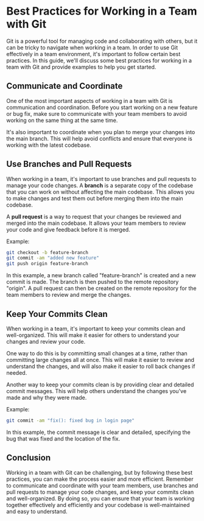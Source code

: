 # **Best Practices for Working in a Team with Git**

Git is a powerful tool for managing code and collaborating with others, but it can be tricky to navigate when working in a team. In order to use Git effectively in a team environment, it's important to follow certain best practices. In this guide, we'll discuss some best practices for working in a team with Git and provide examples to help you get started.

## **Communicate and Coordinate**

One of the most important aspects of working in a team with Git is communication and coordination. Before you start working on a new feature or bug fix, make sure to communicate with your team members to avoid working on the same thing at the same time.

It's also important to coordinate when you plan to merge your changes into the main branch. This will help avoid conflicts and ensure that everyone is working with the latest codebase.

## **Use Branches and Pull Requests**

When working in a team, it's important to use branches and pull requests to manage your code changes. A **branch** is a separate copy of the codebase that you can work on without affecting the main codebase. This allows you to make changes and test them out before merging them into the main codebase.

A **pull request** is a way to request that your changes be reviewed and merged into the main codebase. It allows your team members to review your code and give feedback before it is merged.

Example:

```bash
git checkout -b feature-branch
git commit -am "added new feature"
git push origin feature-branch
```

In this example, a new branch called "feature-branch" is created and a new commit is made. The branch is then pushed to the remote repository "origin". A pull request can then be created on the remote repository for the team members to review and merge the changes.

## **Keep Your Commits Clean**

When working in a team, it's important to keep your commits clean and well-organized. This will make it easier for others to understand your changes and review your code.

One way to do this is by committing small changes at a time, rather than committing large changes all at once. This will make it easier to review and understand the changes, and will also make it easier to roll back changes if needed.

Another way to keep your commits clean is by providing clear and detailed commit messages. This will help others understand the changes you've made and why they were made.

Example:

```bash
git commit -am "fix(): fixed bug in login page"
```

In this example, the commit message is clear and detailed, specifying the bug that was fixed and the location of the fix.

## **Conclusion**

Working in a team with Git can be challenging, but by following these best practices, you can make the process easier and more efficient. Remember to communicate and coordinate with your team members, use branches and pull requests to manage your code changes, and keep your commits clean and well-organized. By doing so, you can ensure that your team is working together effectively and efficiently and your codebase is well-maintained and easy to understand.
